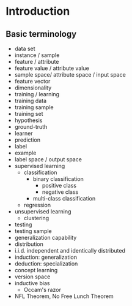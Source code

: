 # Introduction

## Basic terminology
- data set
- instance / sample
- feature / attribute
- feature value / attribute value
- sample space/ attribute space / input space
- feature vector
- dimensionality
- training / learning
- training data
- training sample
- training set
- hypothesis
- ground-truth
- learner
- prediction
- label
- example
- label space / output space
- supervised learning
    + classification
        * binary classification
            - positive class
            - negative class
        * multi-class classification
    + regression
- unsupervised learning
    + clustering
- testing
- testing sample
- generalization capability
- distribution
- i.i.d. independent and identically distributed
- induction: generalization
- deduction: specialization
- concept learning
- version space
- inductive bias
    + Occam's razor
- NFL Theorem, No Free Lunch Theorem
